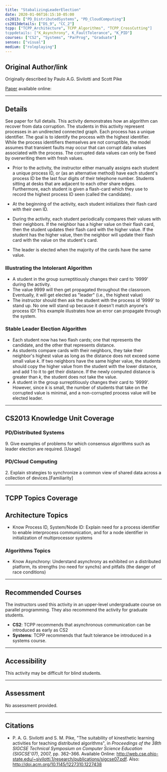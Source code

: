 ```yaml
---
title: "StabalizingLeaderElection"
date: 2020-01-06T16:15:10-05:00
cs2013: ["PD_DistributedSystems", "PD_CloudComputing"]
cs2013details: ["DS_9", "CC_2"]
tcpp: ["TCPP_Architecture", TCPP_Algorithms", "TCPP_CrossCutting"]
tcppdetails: ["K_Asynchrony", K_FaultTolerance", "K_PID"]
courses: ["CS2", "Systems", "ParProg", "Graduate"]
senses: ["visual"]
medium: ["roleplaying"]
---
```


## Original Author/link

Originally described by Paulo A.G. Sivilotti and Scott Pike

[Paper](http://web.cse.ohio-state.edu/~sivilotti.1/research/publications/sigcse07.pdf) available online:

---

## Details

See paper for full details. This activity demonstrates how an algorithm can recover from data corruption. The students in this activity represent processes in an undirected connected graph. Each process has a unique identifier. The goal is to identify the process with the highest identifier.  While the process identifiers themselves are not corruptible, the model assumes that transient faults may occur that can corrupt data values associated with the process. The corrupted data values can only be fixed by overwriting them with fresh values. 

* Prior to the activity, the instructor either manually assigns each student a unique process ID, or (as an alternative method) have each student's process ID be the last four digits of their telephone number.  Students sitting at desks that are adjacent to each other share edges. Furthermore, each student is given a flash-card which they use to record the highest process ID seen (called the candidate). 

* At the beginning of the activity, each student initializes their flash card with their own ID. 
* During the activity, each student periodically compares their values with their neighbors. If the neighbor has a higher value on their flash card, then the student updates their flash card with the higher value. If the student has the higher value, then the neighbor will update their flash card with the value on the student's card.
* The leader is elected when the majority of the cards have the same value.

### Illustrating the Intolerant Algorithm

* A student in the group surreptitiously changes their card to '9999' during the activity. 
* The value 9999 will then get propagated throughout the classroom. Eventually, it will get elected as "leader" (i.e., the highest value)
* The instructor should then ask the student with the process id '9999' to stand up. No one will stand up because it doesn't match anyone's process ID! This example illustrates how an error can propagate through the system.

### Stable Leader Election Algorithm

* Each student now has two flash cards; one that represents the candidate, and the other that represents distance.  
* As students compare cards with their neighbors, they take their neighbor's highest value as long as the distance does not exceed some small value _k_. If two neighbors have the same higher value, the students should copy the higher value from the student with the lower distance, and add 1 to it to get their distance. If the newly computed distance is greater than _k_, the student does not take the value.
* A student in the group surreptitiously changes their card to '9999'. However, since _k_ is small, the number of students that take on the corrupted value is minimal, and a non-corrupted process value will be elected leader.

---

## CS2013 Knowledge Unit Coverage


### PD/Distributed Systems

9\. Give examples of problems for which consensus algorithms such as leader election are required. [Usage]

### PD/Cloud Computing

2\. Explain strategies to synchronize a common view of shared data across a collection of devices.[Familiarity]	


---

## TCPP Topics Coverage

## Architecture Topics

* Know Process ID, System/Node ID: Explain need for a process identifier to enable interprocess communication, and for a node identifier in initialization of multiprocessor systems

### Algorithms Topics

* Know Asynchrony: Understand asynchrony as exhibited on a distributed platform, its strengths (no need for synchs) and pitfalls (the danger of race conditions)

---

## Recommended Courses

The instructors used this activity in an upper-level undergraduate course on parallel programming. They also recommend the activity for graduate students.

* **CS2**: TCPP recommends that asynchronous communication can be introduced as early as CS2
* **Systems**: TCPP recommends that fault tolerance be introduced in a systems course.

---

## Accessibility

This activity may be difficult for blind students. 

---


## Assessment 

No assessment provided. 

---

## Citations


* P. A. G. Sivilotti and S. M. Pike, "The suitability of kinesthetic learning activities for teaching distributed algorithms", in _Proceedings of the
  38th SIGCSE Technical Symposium on Computer Science Education (SIGCSE'07)_, 2007, pp. 362–366.
  Available Online: http://web.cse.ohio-state.edu/~sivilotti.1/research/publications/sigcse07.pdf. Also: http://doi.acm.org/10.1145/1227310.1227438
